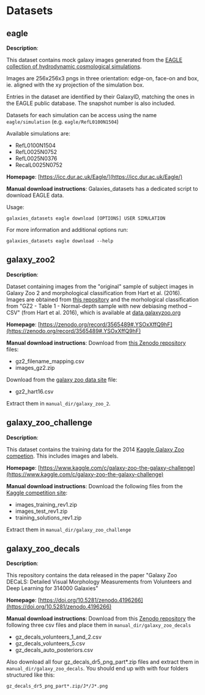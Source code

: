 # Datasets

## eagle

**Description**:

This dataset contains mock galaxy images generated from the [EAGLE collection of
hydrodynamic cosmological simulations](http://icc.dur.ac.uk/Eagle/).

Images are 256x256x3 pngs in three orientation: edge-on, face-on and box, ie.
aligned with the xy projection of the simulation box.

Entries in the dataset are identified by their GalaxyID, matching the ones in the
EAGLE public database. The snapshot number is also included.

Datasets for each simulation can be access using the name `eagle/simulation` (e.g.
`eagle/RefL0100N1504`)

Available simulations are:

- RefL0100N1504
- RefL0025N0752
- RefL0025N0376
- RecalL0025N0752

**Homepage**: [https://icc.dur.ac.uk/Eagle/](https://icc.dur.ac.uk/Eagle/)

**Manual download instructions**:
Galaxies_datasets has a dedicated script to download EAGLE data.

Usage:

    galaxies_datasets eagle download [OPTIONS] USER SIMULATION

For more information and additional options run:

    galaxies_datasets eagle download --help

## galaxy_zoo2

**Description**:

Dataset containing images from the "original" sample of subject images in
Galaxy Zoo 2 and morphological classification from Hart et al. (2016).
Images are obtained from [this repository](https://zenodo.org/record/3565489#.YSOxXffQ9hF) and
the morhological classification from "GZ2 - Table 1 - Normal-depth sample
with new debiasing method – CSV" (from Hart et al. 2016), which is available at
[data.galaxyzoo.org](https://data.galaxyzoo.org/)

**Homepage**: [https://zenodo.org/record/3565489#.YSOxXffQ9hF](https://zenodo.org/record/3565489#.YSOxXffQ9hF)

**Manual download instructions**:
Download from [this Zenodo repository](https://zenodo.org/record/3565489#.YSOxXffQ9hF) files:

- gz2_filename_mapping.csv
- images_gz2.zip

Download from the [galaxy zoo data site](https://data.galaxyzoo.org/) file:

- gz2_hart16.csv

Extract them in `manual_dir/galaxy_zoo_2`.

## galaxy_zoo_challenge

**Description**:

This dataset contains the training data for the 2014 [Kaggle Galaxy Zoo
competion](https://www.kaggle.com/c/galaxy-zoo-the-galaxy-challenge). This includes images and labels.

**Homepage**: [https://www.kaggle.com/c/galaxy-zoo-the-galaxy-challenge](https://www.kaggle.com/c/galaxy-zoo-the-galaxy-challenge)

**Manual download instructions**:
Download the following files from the [Kaggle competition site](https://www.kaggle.com/c/galaxy-zoo-the-galaxy-challenge):

- images_training_rev1.zip
- images_test_rev1.zip
- training_solutions_rev1.zip

Extract them in `manual_dir/galaxy_zoo_challenge`

## galaxy_zoo_decals

**Description**:

This repository contains the data released in the paper "Galaxy Zoo DECaLS:
Detailed Visual Morphology Measurements from Volunteers and Deep Learning
for 314000 Galaxies"

**Homepage**: [https://doi.org/10.5281/zenodo.4196266](https://doi.org/10.5281/zenodo.4196266)

**Manual download instructions**:
Download from this [Zenodo
repository](https://zenodo.org/record/4573248#.YSEdzPfQ_mg) the
following three csv files and place them in `manual_dir/galaxy_zoo_decals`

- gz_decals_volunteers_1_and_2.csv
- gz_decals_volunteers_5.csv
- gz_decals_auto_posteriors.csv

Also download all four gz_decals_dr5_png_part\*.zip files and extract
them in `manual_dir/galaxy_zoo_decals`. You should end up with with
four folders structured like this:

    gz_decals_dr5_png_part*.zip/J*/J*.png
